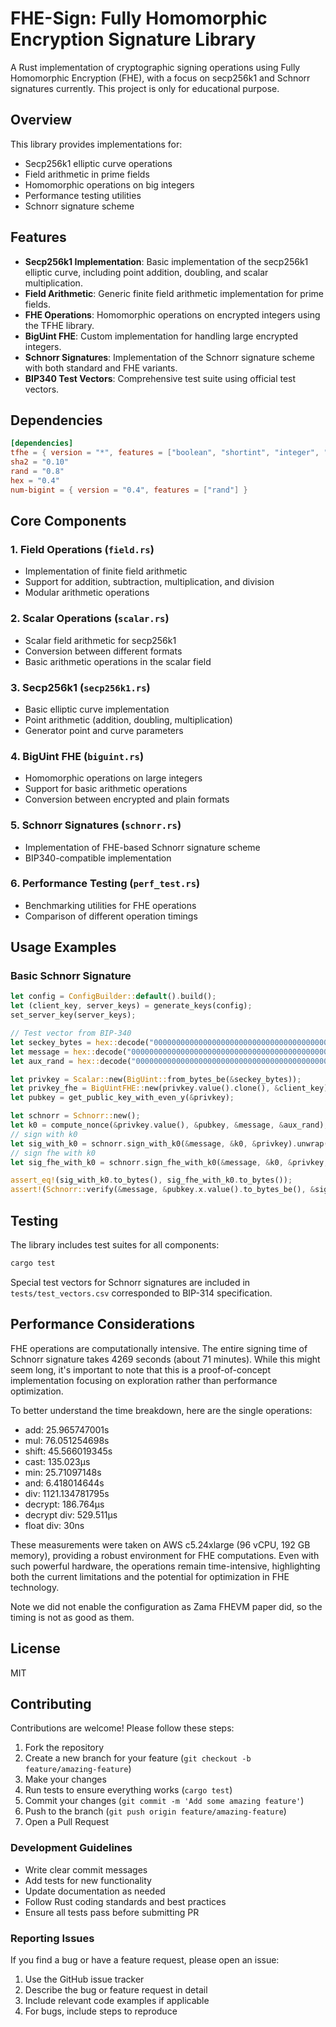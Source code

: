 # FHE-Sign: Fully Homomorphic Encryption Signature Library

A Rust implementation of cryptographic signing operations using Fully Homomorphic Encryption (FHE), with a focus on secp256k1 and Schnorr signatures currently. This project is only for educational purpose.

## Overview

This library provides implementations for:
- Secp256k1 elliptic curve operations
- Field arithmetic in prime fields
- Homomorphic operations on big integers
- Performance testing utilities
- Schnorr signature scheme

## Features

- **Secp256k1 Implementation**: Basic implementation of the secp256k1 elliptic curve, including point addition, doubling, and scalar multiplication.
- **Field Arithmetic**: Generic finite field arithmetic implementation for prime fields.
- **FHE Operations**: Homomorphic operations on encrypted integers using the TFHE library.
- **BigUint FHE**: Custom implementation for handling large encrypted integers.
- **Schnorr Signatures**: Implementation of the Schnorr signature scheme with both standard and FHE variants.
- **BIP340 Test Vectors**: Comprehensive test suite using official test vectors.

## Dependencies

```toml
[dependencies]
tfhe = { version = "*", features = ["boolean", "shortint", "integer", "seeder_unix"] }
sha2 = "0.10"
rand = "0.8"
hex = "0.4"
num-bigint = { version = "0.4", features = ["rand"] }
```

## Core Components

### 1. Field Operations (`field.rs`)
- Implementation of finite field arithmetic
- Support for addition, subtraction, multiplication, and division
- Modular arithmetic operations

### 2. Scalar Operations (`scalar.rs`)
- Scalar field arithmetic for secp256k1
- Conversion between different formats
- Basic arithmetic operations in the scalar field

### 3. Secp256k1 (`secp256k1.rs`)
- Basic elliptic curve implementation
- Point arithmetic (addition, doubling, multiplication)
- Generator point and curve parameters

### 4. BigUint FHE (`biguint.rs`)
- Homomorphic operations on large integers
- Support for basic arithmetic operations
- Conversion between encrypted and plain formats

### 5. Schnorr Signatures (`schnorr.rs`)
- Implementation of FHE-based Schnorr signature scheme
- BIP340-compatible implementation

### 6. Performance Testing (`perf_test.rs`)
- Benchmarking utilities for FHE operations
- Comparison of different operation timings

## Usage Examples

### Basic Schnorr Signature
```rust
let config = ConfigBuilder::default().build();
let (client_key, server_keys) = generate_keys(config);
set_server_key(server_keys);

// Test vector from BIP-340
let seckey_bytes = hex::decode("0000000000000000000000000000000000000000000000000000000000000003").unwrap();
let message = hex::decode("0000000000000000000000000000000000000000000000000000000000000000").unwrap();
let aux_rand = hex::decode("0000000000000000000000000000000000000000000000000000000000000000").unwrap();

let privkey = Scalar::new(BigUint::from_bytes_be(&seckey_bytes));
let privkey_fhe = BigUintFHE::new(privkey.value().clone(), &client_key).unwrap();
let pubkey = get_public_key_with_even_y(&privkey);

let schnorr = Schnorr::new();
let k0 = compute_nonce(&privkey.value(), &pubkey, &message, &aux_rand);
// sign with k0
let sig_with_k0 = schnorr.sign_with_k0(&message, &k0, &privkey).unwrap();
// sign fhe with k0
let sig_fhe_with_k0 = schnorr.sign_fhe_with_k0(&message, &k0, &privkey, &privkey_fhe, &client_key).unwrap();

assert_eq!(sig_with_k0.to_bytes(), sig_fhe_with_k0.to_bytes());
assert!(Schnorr::verify(&message, &pubkey.x.value().to_bytes_be(), &sig_with_k0.to_bytes()));
```

## Testing

The library includes test suites for all components:

```bash
cargo test
```

Special test vectors for Schnorr signatures are included in `tests/test_vectors.csv` corresponded to BIP-314 specification.

## Performance Considerations

FHE operations are computationally intensive. The entire signing time of Schnorr signature takes 4269 seconds (about 71 minutes). While this might seem long, it's important to note that this is a proof-of-concept implementation focusing on exploration rather than performance optimization.

To better understand the time breakdown, here are the single operations:

- add: 25.965747001s
- mul: 76.051254698s
- shift: 45.566019345s
- cast: 135.023µs
- min: 25.71097148s
- and: 6.418014644s
- div: 1121.134781795s
- decrypt: 186.764µs
- decrypt div: 529.511µs
- float div: 30ns

These measurements were taken on AWS c5.24xlarge (96 vCPU, 192 GB memory), providing a robust environment for FHE computations. Even with such powerful hardware, the operations remain time-intensive, highlighting both the current limitations and the potential for optimization in FHE technology.

Note we did not enable the configuration as Zama FHEVM paper did, so the timing is not as good as them.


## License

MIT

## Contributing

Contributions are welcome! Please follow these steps:

1. Fork the repository
2. Create a new branch for your feature (`git checkout -b feature/amazing-feature`)
3. Make your changes
4. Run tests to ensure everything works (`cargo test`)
5. Commit your changes (`git commit -m 'Add some amazing feature'`)
6. Push to the branch (`git push origin feature/amazing-feature`)
7. Open a Pull Request

### Development Guidelines

- Write clear commit messages
- Add tests for new functionality
- Update documentation as needed
- Follow Rust coding standards and best practices
- Ensure all tests pass before submitting PR

### Reporting Issues

If you find a bug or have a feature request, please open an issue:

1. Use the GitHub issue tracker
2. Describe the bug or feature request in detail
3. Include relevant code examples if applicable
4. For bugs, include steps to reproduce
